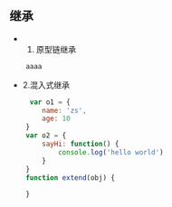## 继承
* 1. 原型链继承

```js
    aaaa
```

* 2.混入式继承

```js
     var o1 = {
        name: 'zs',
        age: 10
    }   
    var o2 = {
        sayHi: function() {
            console.log('hello world')
        }
    }
    function extend(obj) {
        
    }
```

